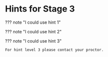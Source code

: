 # Hints for Stage 3

??? note "I could use hint 1"

    

??? note "I could use hint 2"

    

??? note "I could use hint 3"

    For hint level 3 please contact your proctor.